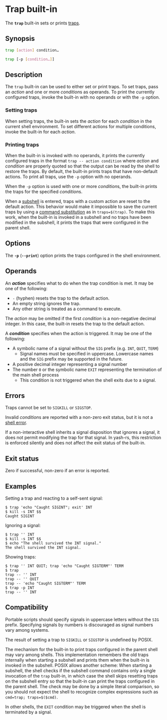 # Trap built-in

The **`trap`** built-in sets or prints [traps](../environment/traps.md).

## Synopsis

```sh
trap [action] condition…
```

```sh
trap [-p [condition…]]
```

## Description

The `trap` built-in can be used to either set or print traps. To set traps, pass an *action* and one or more *condition*s as operands. To print the currently configured traps, invoke the built-in with no operands or with the `-p` option.

### Setting traps

When setting traps, the built-in sets the *action* for each *condition* in the current shell environment. To set different actions for multiple conditions, invoke the built-in for each *action*.

### Printing traps

When the built-in is invoked with no operands, it prints the currently configured traps in the format `trap -- action condition` where *action* and *condition* are properly quoted so that the output can be read by the shell to restore the traps. By default, the built-in prints traps that have non-default actions. To print all traps, use the `-p` option with no operands.

When the `-p` option is used with one or more *condition*s, the built-in prints the traps for the specified *condition*s.

When a [subshell](../environment/index.html#subshells) is entered, traps with a custom action are reset to the default action. This behavior would make it impossible to save the current traps by using a [command substitution](../language/words/command_substitution.md) as in `traps=$(trap)`. To make this work, when the built-in is invoked in a subshell and no traps have been modified in the subshell, it prints the traps that were configured in the parent shell.

## Options

The **`-p`** (**`--print`**) option prints the traps configured in the shell environment.

## Operands

An ***action*** specifies what to do when the trap condition is met. It may be one of the following:

- `-` (hyphen) resets the trap to the default action.
- An empty string ignores the trap.
- Any other string is treated as a command to execute.

The *action* may be omitted if the first *condition* is a non-negative decimal integer. In this case, the built-in resets the trap to the default action.

A ***condition*** specifies when the action is triggered. It may be one of the following:

- A symbolic name of a signal without the `SIG` prefix (e.g. `INT`, `QUIT`, `TERM`)
    - Signal names must be specified in uppercase. Lowercase names and the `SIG` prefix may be supported in the future.
- A positive decimal integer representing a signal number
- The number `0` or the symbolic name `EXIT` representing the termination of
  the main shell process
    - This condition is not triggered when the shell exits due to a signal.

## Errors

Traps cannot be set to `SIGKILL` or `SIGSTOP`.

Invalid *condition*s are reported with a non-zero exit status, but it is not a [shell error](../termination.md#shell-errors).

If a non-interactive shell inherits a signal disposition that ignores a signal, it does not permit modifying the trap for that signal. In yash-rs, this restriction is enforced silently and does not affect the exit status of the built-in.

## Exit status

Zero if successful, non-zero if an error is reported.

## Examples

Setting a trap and reacting to a self-sent signal:

```shell
$ trap 'echo "Caught SIGINT"; exit' INT
$ kill -s INT $$
Caught SIGINT
```

Ignoring a signal:

```shell
$ trap '' INT
$ kill -s INT $$
$ echo "The shell survived the INT signal."
The shell survived the INT signal.
```

Showing traps:

```shell
$ trap '' INT QUIT; trap 'echo "Caught SIGTERM"' TERM
$ trap
trap -- '' INT
trap -- '' QUIT
trap -- 'echo "Caught SIGTERM"' TERM
$ trap -p INT
trap -- '' INT
```

## Compatibility

Portable scripts should specify signals in uppercase letters without the `SIG` prefix. Specifying signals by numbers is discouraged as signal numbers vary among systems.

The result of setting a trap to `SIGKILL` or `SIGSTOP` is undefined by POSIX.

The mechanism for the built-in to print traps configured in the parent shell may vary among shells. This implementation remembers the old traps internally when starting a subshell and prints them when the built-in is invoked in the subshell. POSIX allows another scheme: When starting a subshell, the shell checks if the subshell command contains only a single invocation of the `trap` built-in, in which case the shell skips resetting traps on the subshell entry so that the built-in can print the traps configured in the parent shell. The check may be done by a simple literal comparison, so you should not expect the shell to recognize complex expressions such as `cmd=trap; traps=$($cmd)`.

In other shells, the `EXIT` condition may be triggered when the shell is terminated by a signal.
